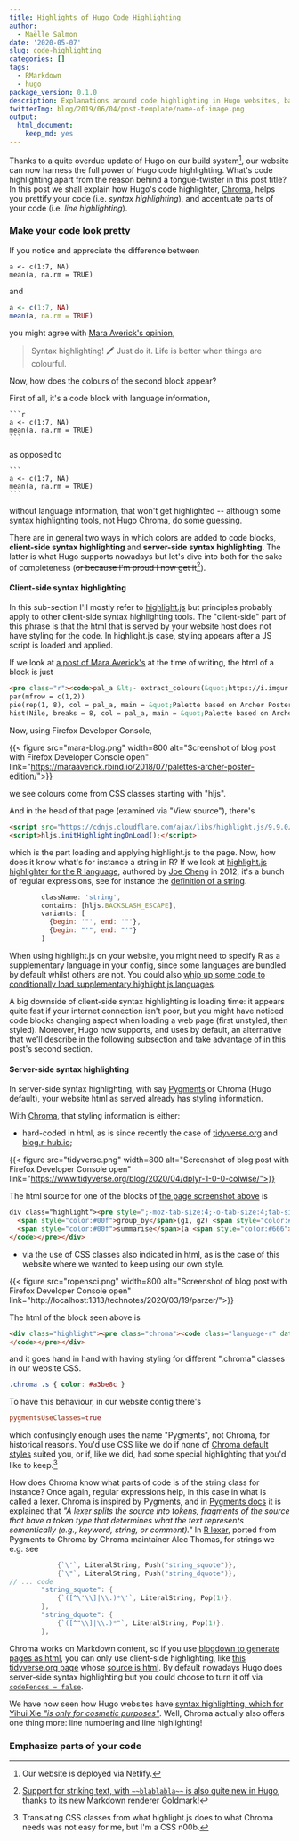 ```yaml
---
title: Highlights of Hugo Code Highlighting
author:
  - Maëlle Salmon
date: '2020-05-07'
slug: code-highlighting
categories: []
tags:
  - RMarkdown
  - hugo
package_version: 0.1.0
description: Explanations around code highlighting in Hugo websites, based on Markdown or R Markdown.
twitterImg: blog/2019/06/04/post-template/name-of-image.png
output:
  html_document:
    keep_md: yes
---
```




Thanks to a quite overdue update of Hugo on our build system[^netlify], our website can now harness the full power of Hugo code highlighting. 
What's code highlighting apart from the reason behind a tongue-twister in this post title?
In this post we shall explain how Hugo's code highlighter, [Chroma](https://github.com/alecthomas/chroma), helps you prettify your code (i.e. _syntax highlighting_), and accentuate parts of your code (i.e. _line highlighting_).

### Make your code look pretty

If you notice and appreciate the difference between

```
a <- c(1:7, NA)
mean(a, na.rm = TRUE)
```

and 

```r
a <- c(1:7, NA)
mean(a, na.rm = TRUE)
```

you might agree with [Mara Averick's opinion](https://maraaverick.rbind.io/2017/11/r-blog-tips-from-an-inveterate-tweeter-thereof/),

>  Syntax highlighting! 🖍️ Just do it. Life is better when things are colourful.

Now, how does the colours of the second block appear? 

First of all, it's a code block with language information, 

````
```r
a <- c(1:7, NA)
mean(a, na.rm = TRUE)
```
````

as opposed to

````
```
a <- c(1:7, NA)
mean(a, na.rm = TRUE)
```
````

without language information, that won't get highlighted -- although some syntax highlighting tools, not Hugo Chroma, do some guessing.

There are in general two ways in which colors are added to code blocks, **client-side syntax highlighting** and **server-side syntax highlighting**. 
The latter is what Hugo supports nowadays but let's dive into both for the sake of completeness (~~or because I'm proud I now get it~~[^strike]).

#### Client-side syntax highlighting

In this sub-section I'll mostly refer to [highlight.js](https://highlightjs.org) but principles probably apply to other client-side syntax highlighting tools.
The "client-side" part of this phrase is that the html that is served by your website host does not have styling for the code.
In highlight.js case, styling appears after a JS script is loaded and applied. 

If we look at [a post of Mara Averick's](https://maraaverick.rbind.io/2018/07/palettes-archer-poster-edition/) at the time of writing, the html of a block is just

```html
<pre class="r"><code>pal_a &lt;- extract_colours(&quot;https://i.imgur.com/FyEALqr.jpg&quot;, num_col = 8)
par(mfrow = c(1,2))
pie(rep(1, 8), col = pal_a, main = &quot;Palette based on Archer Poster&quot;)
hist(Nile, breaks = 8, col = pal_a, main = &quot;Palette based on Archer Poster&quot;)</code></pre>
```

Now, using Firefox Developer Console, 

<!--html_preserve-->
{{< figure src="mara-blog.png" width=800 alt="Screenshot of blog post with Firefox Developer Console open" link="https://maraaverick.rbind.io/2018/07/palettes-archer-poster-edition/">}}
<!--/html_preserve-->

we see colours come from CSS classes starting with "hljs".

And in the head of that page (examined via "View source"), there's

```html
<script src="https://cdnjs.cloudflare.com/ajax/libs/highlight.js/9.9.0/highlight.min.js"></script>
<script>hljs.initHighlightingOnLoad();</script>
```

which is the part loading and applying highlight.js to the page.
Now, how does it know what's for instance a string in R?
If we look at [highlight.js highlighter for the R language](https://github.com/highlightjs/highlight.js/blob/master/src/languages/r.js), authored by [Joe Cheng](https://twitter.com/jcheng) in 2012, it's a bunch of regular expressions, see for instance the [definition of a string](https://github.com/highlightjs/highlight.js/blob/512ae5f5dcdc6dd24185e6e08737c3679073a9b6/src/languages/r.js#L69-L74).

```js
        className: 'string',
        contains: [hljs.BACKSLASH_ESCAPE],
        variants: [
          {begin: '"', end: '"'},
          {begin: "'", end: "'"}
        ]
```

When using highlight.js on your website, you might need to specify R as a supplementary language in your config, since some languages are bundled by default whilst others are not.
You could also [whip up some code to conditionally load supplementary highlight.js languages](https://github.com/ropensci/roweb2/pull/637).

A big downside of client-side syntax highlighting is loading time: 
it appears quite fast if your internet connection isn't poor, but you might have noticed code blocks changing aspect when loading a web page (first unstyled, then styled).
Moreover, Hugo now supports, and uses by default, an alternative that we'll describe in the following subsection and take advantage of in this post's second section.

#### Server-side syntax highlighting

In server-side syntax highlighting, with say [Pygments](https://pygments.org/) or Chroma (Hugo default), your website html as served already has styling information.

With [Chroma](https://github.com/alecthomas/chroma), that styling information is either:

* hard-coded in html, as is since recently the case of [tidyverse.org](https://www.tidyverse.org/) and [blog.r-hub.io](https://blog.r-hub.io);

<!--html_preserve-->
{{< figure src="tidyverse.png" width=800 alt="Screenshot of blog post with Firefox Developer Console open" link="https://www.tidyverse.org/blog/2020/04/dplyr-1-0-0-colwise/">}}
<!--/html_preserve-->

The html source for one of the blocks of [the page screenshot above](https://www.tidyverse.org/blog/2020/04/dplyr-1-0-0-colwise/) is

```html
div class="highlight"><pre style=";-moz-tab-size:4;-o-tab-size:4;tab-size:4"><code class="language-r" data-lang="r">df <span style="color:#666">%&gt;%</span> 
  <span style="color:#00f">group_by</span>(g1, g2) <span style="color:#666">%&gt;%</span> 
  <span style="color:#00f">summarise</span>(a <span style="color:#666">=</span> <span style="color:#00f">mean</span>(a), b <span style="color:#666">=</span> <span style="color:#00f">mean</span>(b), c <span style="color:#666">=</span> <span style="color:#00f">mean</span>(c), d <span style="color:#666">=</span> <span style="color:#00f">mean</span>(c))
</code></pre></div>
```

* via the use of CSS classes also indicated in html, as is the case of this website where we wanted to keep using our own style.

<!--html_preserve-->
{{< figure src="ropensci.png" width=800 alt="Screenshot of blog post with Firefox Developer Console open" link="http://localhost:1313/technotes/2020/03/19/parzer/">}}
<!--/html_preserve-->

The html of the block seen above is

```html
<div class="highlight"><pre class="chroma"><code class="language-r" data-lang="r"><span class="nf">install.packages</span><span class="p">(</span><span class="s">&#34;parzer&#34;</span><span class="p">,</span> <span class="n">repos</span> <span class="o">=</span> <span class="s">&#34;https://dev.ropensci.org/&#34;</span><span class="p">)</span>
</code></pre></div>
```

and it goes hand in hand with having styling for different ".chroma" classes in our website CSS.

```css
.chroma .s { color: #a3be8c }
```

To have this behaviour, in our website config there's 

```toml
pygmentsUseClasses=true
```

which confusingly enough uses the name "Pygments", not Chroma, for historical reasons.
You'd use CSS like we do if none of [Chroma default styles](https://xyproto.github.io/splash/docs/all.html) suited you, or if, like we did, had some special highlighting that you'd like to keep.[^css]


How does Chroma know what parts of code is of the string class for instance?
Once again, regular expressions help, in this case in what is called a lexer. 
Chroma is inspired by Pygments, and in [Pygments docs](https://pygments.org/docs/quickstart/) it is explained that _"A lexer splits the source into tokens, fragments of the source that have a token type that determines what the text represents semantically (e.g., keyword, string, or comment)."_
In [R lexer](https://github.com/alecthomas/chroma/blob/master/lexers/r/r.go), ported from Pygments to Chroma by Chroma maintainer Alec Thomas, for strings we e.g. see

```go
			{`\'`, LiteralString, Push("string_squote")},
			{`\"`, LiteralString, Push("string_dquote")},
// ... code
		"string_squote": {
			{`([^\'\\]|\\.)*\'`, LiteralString, Pop(1)},
		},
		"string_dquote": {
			{`([^"\\]|\\.)*"`, LiteralString, Pop(1)},
		},
```

Chroma works on Markdown content, so if you use [blogdown to generate pages as html](https://bookdown.org/yihui/blogdown/output-format.html), you can only use client-side highlighting, like [this tidyverse.org page](https://www.tidyverse.org/blog/2017/09/erratum-tidyr-0.7.0/) whose [source is html](https://github.com/tidyverse/tidyverse.org/blob/7ceea9b9bd40207d25e75681041568d600c9d903/content/blog/2017-09-erratum-tidyr/index.html).
By default nowadays Hugo does server-side syntax highlighting but you could choose to turn it off via [`codeFences = false`](https://gohugo.io/getting-started/configuration-markup#highlight).

We have now seen how Hugo websites have [syntax highlighting, which for Yihui Xie _"is only for cosmetic purposes"_](https://yihui.org/en/2017/07/on-syntax-highlighting/).
Well, Chroma actually also offers one thing more: line numbering and line highlighting!

### Emphasize parts of your code

[^netlify]: Our website is deployed via Netlify.
[^strike]: [Support for striking text, with `~~blablabla~~` is also quite new in Hugo](https://gohugo.io/news/0.60.0-relnotes/), thanks to its new Markdown renderer Goldmark!
[^css]: Translating CSS classes from what highlight.js does to what Chroma needs was not easy for me, but I'm a CSS n00b.
